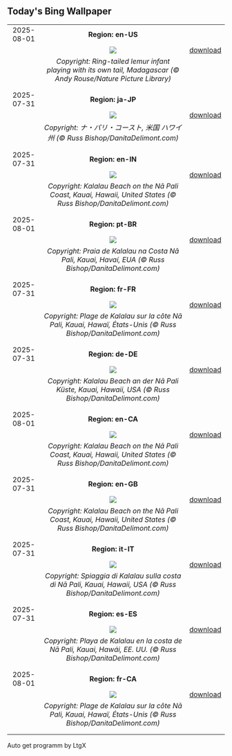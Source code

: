 ## Today's Bing Wallpaper
|      |      |      |
| :----: | :----: | :----: |
|2025-08-01|**Region: en-US**||
||![](https://www.bing.com/th?id=OHR.BabyLemur_EN-US9264861498_UHD.jpg&pid=hp&w=1152&h=648&rs=1&c=4)| [download](https://www.bing.com/th?id=OHR.BabyLemur_EN-US9264861498_UHD.jpg)|
||*Copyright: Ring-tailed lemur infant playing with its own tail, Madagascar (© Andy Rouse/Nature Picture Library)*
||
|||
|2025-07-31|**Region: ja-JP**||
||![](https://www.bing.com/th?id=OHR.NaPaliKauai_JA-JP1764842674_UHD.jpg&pid=hp&w=1152&h=648&rs=1&c=4)| [download](https://www.bing.com/th?id=OHR.NaPaliKauai_JA-JP1764842674_UHD.jpg)|
||*Copyright: ナ・パリ・コースト, 米国 ハワイ州 (© Russ Bishop/DanitaDelimont.com)*
||
|||
|2025-07-31|**Region: en-IN**||
||![](https://www.bing.com/th?id=OHR.NaPaliKauai_EN-IN8581936308_UHD.jpg&pid=hp&w=1152&h=648&rs=1&c=4)| [download](https://www.bing.com/th?id=OHR.NaPaliKauai_EN-IN8581936308_UHD.jpg)|
||*Copyright: Kalalau Beach on the Nā Pali Coast, Kauai, Hawaii, United States (© Russ Bishop/DanitaDelimont.com)*
||
|||
|2025-08-01|**Region: pt-BR**||
||![](https://www.bing.com/th?id=OHR.NaPaliKauai_PT-BR1647941765_UHD.jpg&pid=hp&w=1152&h=648&rs=1&c=4)| [download](https://www.bing.com/th?id=OHR.NaPaliKauai_PT-BR1647941765_UHD.jpg)|
||*Copyright: Praia de Kalalau na Costa Nā Pali, Kauai, Havaí, EUA (© Russ Bishop/DanitaDelimont.com)*
||
|||
|2025-07-31|**Region: fr-FR**||
||![](https://www.bing.com/th?id=OHR.NaPaliKauai_FR-FR8653157618_UHD.jpg&pid=hp&w=1152&h=648&rs=1&c=4)| [download](https://www.bing.com/th?id=OHR.NaPaliKauai_FR-FR8653157618_UHD.jpg)|
||*Copyright: Plage de Kalalau sur la côte Nā Pali, Kauai, Hawaï, États-Unis (© Russ Bishop/DanitaDelimont.com)*
||
|||
|2025-07-31|**Region: de-DE**||
||![](https://www.bing.com/th?id=OHR.NaPaliKauai_DE-DE7014828359_UHD.jpg&pid=hp&w=1152&h=648&rs=1&c=4)| [download](https://www.bing.com/th?id=OHR.NaPaliKauai_DE-DE7014828359_UHD.jpg)|
||*Copyright: Kalalau Beach an der Nā Pali Küste, Kauai, Hawaii, USA (© Russ Bishop/DanitaDelimont.com)*
||
|||
|2025-08-01|**Region: en-CA**||
||![](https://www.bing.com/th?id=OHR.NaPaliKauai_EN-CA4334699303_UHD.jpg&pid=hp&w=1152&h=648&rs=1&c=4)| [download](https://www.bing.com/th?id=OHR.NaPaliKauai_EN-CA4334699303_UHD.jpg)|
||*Copyright: Kalalau Beach on the Nā Pali Coast, Kauai, Hawaii, United States (© Russ Bishop/DanitaDelimont.com)*
||
|||
|2025-07-31|**Region: en-GB**||
||![](https://www.bing.com/th?id=OHR.NaPaliKauai_EN-GB0416524547_UHD.jpg&pid=hp&w=1152&h=648&rs=1&c=4)| [download](https://www.bing.com/th?id=OHR.NaPaliKauai_EN-GB0416524547_UHD.jpg)|
||*Copyright: Kalalau Beach on the Nā Pali Coast, Kauai, Hawaii, United States (© Russ Bishop/DanitaDelimont.com)*
||
|||
|2025-07-31|**Region: it-IT**||
||![](https://www.bing.com/th?id=OHR.NaPaliKauai_IT-IT1557569434_UHD.jpg&pid=hp&w=1152&h=648&rs=1&c=4)| [download](https://www.bing.com/th?id=OHR.NaPaliKauai_IT-IT1557569434_UHD.jpg)|
||*Copyright: Spiaggia di Kalalau sulla costa di Nā Pali, Kauai, Hawaii, USA (© Russ Bishop/DanitaDelimont.com)*
||
|||
|2025-07-31|**Region: es-ES**||
||![](https://www.bing.com/th?id=OHR.NaPaliKauai_ES-ES3845188228_UHD.jpg&pid=hp&w=1152&h=648&rs=1&c=4)| [download](https://www.bing.com/th?id=OHR.NaPaliKauai_ES-ES3845188228_UHD.jpg)|
||*Copyright: Playa de Kalalau en la costa de Nā Pali, Kauai, Hawái, EE. UU. (© Russ Bishop/DanitaDelimont.com)*
||
|||
|2025-08-01|**Region: fr-CA**||
||![](https://www.bing.com/th?id=OHR.NaPaliKauai_FR-CA8816000360_UHD.jpg&pid=hp&w=1152&h=648&rs=1&c=4)| [download](https://www.bing.com/th?id=OHR.NaPaliKauai_FR-CA8816000360_UHD.jpg)|
||*Copyright: Plage de Kalalau sur la côte Nā Pali, Kauai, Hawaï, États-Unis (© Russ Bishop/DanitaDelimont.com)*
||
|||

Auto get programm by LtgX
